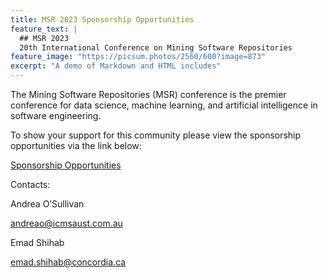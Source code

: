```yaml
---
title: MSR 2023 Sponsorship Opportunities
feature_text: |
  ## MSR 2023
  20th International Conference on Mining Software Repositories
feature_image: "https://picsum.photos/2560/600?image=873"
excerpt: "A demo of Markdown and HTML includes"
---
```


The Mining Software Repositories (MSR) conference is the premier conference for data science, machine learning, and artificial intelligence in software engineering.

To show your support for this community please view the sponsorship opportunities via the link below:

[Sponsorship Opportunities](https://conf.researchr.org/info/msr-2023/sponsor "MSR 2023 Sponsorship Opportunities")

Contacts:

Andrea O’Sullivan

andreao@icmsaust.com.au

Emad Shihab

emad.shihab@concordia.ca